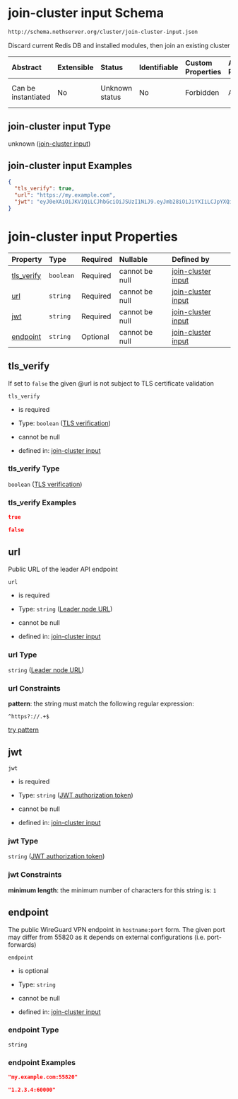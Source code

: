 # join-cluster input Schema

```txt
http://schema.nethserver.org/cluster/join-cluster-input.json
```

Discard current Redis DB and installed modules, then join an existing cluster

| Abstract            | Extensible | Status         | Identifiable | Custom Properties | Additional Properties | Access Restrictions | Defined In                                                                        |
| :------------------ | :--------- | :------------- | :----------- | :---------------- | :-------------------- | :------------------ | :-------------------------------------------------------------------------------- |
| Can be instantiated | No         | Unknown status | No           | Forbidden         | Allowed               | none                | [join-cluster-input.json](cluster/join-cluster-input.json "open original schema") |

## join-cluster input Type

unknown ([join-cluster input](join-cluster-input.md))

## join-cluster input Examples

```json
{
  "tls_verify": true,
  "url": "https://my.example.com",
  "jwt": "eyJ0eXAiOiJKV1QiLCJhbGciOiJSUzI1NiJ9.eyJmb28iOiJiYXIiLCJpYXQiOjE0MzQ0Nzk4ODN9.HQyx15jWm1upqsrKSf89X_iP0sg7N46a9pqBVGPMYdiqZeuU_ZZOdU-zizHJoIHMIJxtEWzpSMaVubJW0AJsTqjqQf6GoJ4cmFAfmfUFXmMC4Xv5oc4UqvGizpoLjfZedd834PcwbS-WskZcL4pVNmBIGRtDXkoU1j2X1P5M_sNJ9lYZ5vITyqe4MYJovQzNdQziUNhcMI5wkXncV7XzGInBeQsPquASWVG4gb3Y--k1P3xWA4Df3rKeEQBbInDKXczvDpfIlTojx4Ch8OM8vXWWNxW-mIQrV31wRrS9XtNoig7irx8N0MzokiYKrQ8WP_ezPicHvVPIHhz-InOw"
}
```

# join-cluster input Properties

| Property                   | Type      | Required | Nullable       | Defined by                                                                                                                                                    |
| :------------------------- | :-------- | :------- | :------------- | :------------------------------------------------------------------------------------------------------------------------------------------------------------ |
| [tls\_verify](#tls_verify) | `boolean` | Required | cannot be null | [join-cluster input](join-cluster-input-properties-tls-verification.md "http://schema.nethserver.org/cluster/join-cluster-input.json#/properties/tls_verify") |
| [url](#url)                | `string`  | Required | cannot be null | [join-cluster input](join-cluster-input-properties-leader-node-url.md "http://schema.nethserver.org/cluster/join-cluster-input.json#/properties/url")         |
| [jwt](#jwt)                | `string`  | Required | cannot be null | [join-cluster input](join-cluster-input-properties-jwt-authorization-token.md "http://schema.nethserver.org/cluster/join-cluster-input.json#/properties/jwt") |
| [endpoint](#endpoint)      | `string`  | Optional | cannot be null | [join-cluster input](join-cluster-input-properties-endpoint.md "http://schema.nethserver.org/cluster/join-cluster-input.json#/properties/endpoint")           |

## tls\_verify

If set to `false` the given @url is not subject to TLS certificate validation

`tls_verify`

* is required

* Type: `boolean` ([TLS verification](join-cluster-input-properties-tls-verification.md))

* cannot be null

* defined in: [join-cluster input](join-cluster-input-properties-tls-verification.md "http://schema.nethserver.org/cluster/join-cluster-input.json#/properties/tls_verify")

### tls\_verify Type

`boolean` ([TLS verification](join-cluster-input-properties-tls-verification.md))

### tls\_verify Examples

```json
true
```

```json
false
```

## url

Public URL of the leader API endpoint

`url`

* is required

* Type: `string` ([Leader node URL](join-cluster-input-properties-leader-node-url.md))

* cannot be null

* defined in: [join-cluster input](join-cluster-input-properties-leader-node-url.md "http://schema.nethserver.org/cluster/join-cluster-input.json#/properties/url")

### url Type

`string` ([Leader node URL](join-cluster-input-properties-leader-node-url.md))

### url Constraints

**pattern**: the string must match the following regular expression:&#x20;

```regexp
^https?://.+$
```

[try pattern](https://regexr.com/?expression=%5Ehttps%3F%3A%2F%2F.%2B%24 "try regular expression with regexr.com")

## jwt



`jwt`

* is required

* Type: `string` ([JWT authorization token](join-cluster-input-properties-jwt-authorization-token.md))

* cannot be null

* defined in: [join-cluster input](join-cluster-input-properties-jwt-authorization-token.md "http://schema.nethserver.org/cluster/join-cluster-input.json#/properties/jwt")

### jwt Type

`string` ([JWT authorization token](join-cluster-input-properties-jwt-authorization-token.md))

### jwt Constraints

**minimum length**: the minimum number of characters for this string is: `1`

## endpoint

The public WireGuard VPN endpoint in `hostname:port` form. The given port may differ from 55820 as it depends on external configurations (i.e. port-forwards)

`endpoint`

* is optional

* Type: `string`

* cannot be null

* defined in: [join-cluster input](join-cluster-input-properties-endpoint.md "http://schema.nethserver.org/cluster/join-cluster-input.json#/properties/endpoint")

### endpoint Type

`string`

### endpoint Examples

```json
"my.example.com:55820"
```

```json
"1.2.3.4:60000"
```
